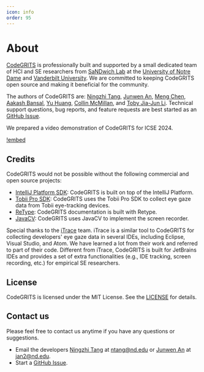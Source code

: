 ```yaml
---
icon: info
order: 95
---
```


# About

[CodeGRITS](https://codegrits.github.io/CodeGRITS/) is professionally built and supported by a small dedicated team of
HCI and SE researchers from [SaNDwich Lab](https://toby.li/) at the [University of Notre Dame](https://www.nd.edu/)
and [Vanderbilt University](https://www.vanderbilt.edu/).
We are committed to keeping CodeGRITS open source and making it beneficial for the community.

The authors of CodeGRITS are: [Ningzhi Tang](https://nztang.com/), [Junwen An](https://wanteatfruit.github.io/),
[Meng Chen](https://casardo-chen.github.io/), [Aakash Bansal](https://aakashba.github.io/),
[Yu Huang](https://yuhuang-lab.github.io/), [Collin McMillan](https://sdf.org/~cmc/),
and [Toby Jia-Jun Li](https://toby.li/). Technical support questions, bug reports, and feature requests are best started
as an [GitHub Issue](https://github.com/codegrits/CodeGRITS/issues).

We prepared a video demonstration of CodeGRITS for ICSE 2024.

[!embed](https://www.youtube.com/embed/d-YsJfW2NMI)

## Credits

CodeGRITS would not be possible without the following commercial and open source projects:

- [IntelliJ Platform SDK](https://plugins.jetbrains.com/docs/intellij/welcome.html): CodeGRITS is built on top of the
  IntelliJ Platform.
- [Tobii Pro SDK](https://www.tobii.com/products/software/applications-and-developer-kits/tobii-pro-sdk/): CodeGRITS
  uses the Tobii Pro SDK to collect eye gaze data from Tobii eye-tracking devices.
- [ReType](https://retype.com/): CodeGRITS documentation is built with Retype.
- [JavaCV](http://bytedeco.org/): CodeGRITS uses JavaCV to implement the screen recorder.

Special thanks to the [iTrace](https://www.i-trace.org/) team. iTrace is a similar tool to CodeGRITS for collecting
developers' eye gaze data in several IDEs, including Eclipse, Visual Studio, and Atom. We have learned a lot from their
work and referred to part of their code. Different from iTrace, CodeGRITS is built for JetBrains IDEs and provides a
set of extra functionalities (e.g., IDE tracking, screen recording, etc.) for empirical SE researchers.

## License

CodeGRITS is licensed under the MIT License. See the [LICENSE](license.md) for details.

## Contact us

Please feel free to contact us anytime if you have any questions or suggestions.

- Email the developers [Ningzhi Tang](https://nztang.com/) at ntang@nd.edu
  or [Junwen An](https://wanteatfruit.github.io/) at jan2@nd.edu.
- Start a [GitHub Issue](https://github.com/codegrits/CodeGRITS/issues).